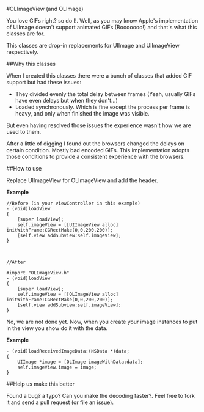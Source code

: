 #OLImageView (and OLImage)

You love GIFs right? so do I!. 
Well, as you may know Apple's implementation of UIImage doesn't support animated GIFs (Booooooo!) and that's what this classes are for.

This classes are drop-in replacements for UIImage and UIImageView respectively.

##Why this classes

When I created this classes there were a bunch of classes that added GIF support but had these issues:

- They divided evenly the total delay between frames (Yeah, usually GIFs have even delays but when they don't...) 
- Loaded synchronously. Which is fine except the process per frame is heavy, and only when finished the image was visible.

But even having resolved those issues the experience wasn't how we are used to them.

After a little of digging I found out the browsers changed the delays on certain condition. Mostly bad encoded GIFs. This implementation adopts those conditions to provide a consistent experience with the browsers.

##How to use

Replace UIImageView for OLImageView and add the header.

**Example**

    //Before (in your viewController in this example)
	- (void)loadView 
	{
		[super loadView];
		self.imageView = [[UIImageView alloc] initWithFrame:CGRectMake(0,0,200,200)];
		[self.view addSubview:self.imageView];
	}



	//After
	
	#import "OLImageView.h"
	- (void)loadView 
	{
		[super loadView];
		self.imageView = [[OLImageView alloc] initWithFrame:CGRectMake(0,0,200,200)];
		[self.view addSubview:self.imageView];
	}
	
No, we are not done yet.
Now, when you create your image instances to put in the view you show do it with the data.

**Example**

    - (void)loadReceivedImageData:(NSData *)data;
	{
		UIImage *image = [OLImage imageWithData:data];
		self.imageView.image = image;
	}
	
##Help us make this better

Found a bug? a typo? Can you make the decoding faster?. Feel free to fork it and send a pull request (or file an issue).